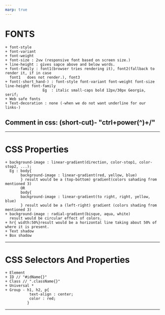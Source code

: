 ```yaml
---
marp: true
---
```


# FONTS
    + font-style
    + font-variant
    + font-weight
    + font-size : 2vw (responsive font based on screen size.)
    + line-height : gives sapce above and below words. 
    + font-family : font1(browser tries rendering it), font2(fallback to render it, if in case 
      font1   does not render.), font3
    + font(-short_hand-) : font-style font-variant font-weight font-size line-height font-family
                     Eg  : italic small-caps bold 12px/30px Georgia, serif;
    + Web safe fonts
    + Text-decoration : none (-when we do not want underline for our links-)

  ## Comment in css: (short-cut)- "ctrl+power(^)+/"

---

# CSS Properties
    + background-image : linear-gradient(direction, color-stop1, color-stop2, ...);
      Eg : body{
           background-image : linear-gradient(red, yellow, blue) 
           } result would be a (top-bottom) gradient(colors sahading from mentioned 3)
           OR
           body{
           background-image : linear-gradient(to right, right, yellow, blue)
           } result would be a (left-right) gradient (colors shading from mentioned 3)
    + background-image : radial-gradient(bisque, aqua, white)
      result would be circular effect of colors. 
    + hr{ width:50%}result would be a horizontal line taking about 50% of where it is present.
    + Text shadow
    + Box shadow

---

# CSS Selectors And Properties
    + Element
    + ID // "#idName{}"
    + Class // ".className{}"
    + Universal *
    + Group - h1, h2, p{
               text-align : center;
               color : red;
              }

---
